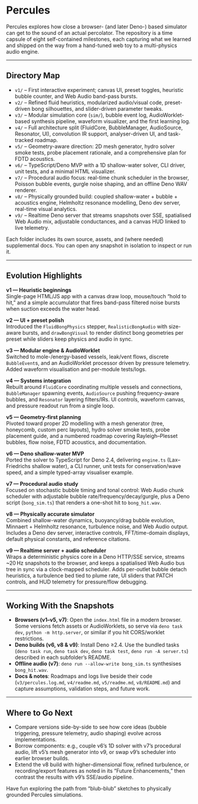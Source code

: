 # Percules
Percules explores how close a browser- (and later Deno-) based simulator can get to the sound of an actual percolator. The repository is a time capsule of eight self-contained milestones, each capturing what we learned and shipped on the way from a hand-tuned web toy to a multi-physics audio engine.

---

## Directory Map
- `v1/` – First interactive experiment; canvas UI, preset toggles, heuristic bubble counter, and Web Audio band-pass bursts.
- `v2/` – Refined fluid heuristics, modularized audio/visual code, preset-driven bong silhouettes, and slider-driven parameter tweaks.
- `v3/` – Modular simulation core (`sim/`), bubble event log, AudioWorklet-based synthesis pipeline, waveform visualizer, and the first learning log.
- `v4/` – Full architecture split (FluidCore, BubbleManager, AudioSource, Resonator, UI), convolution IR support, analyser-driven UI, and task-tracked roadmap.
- `v5/` – Geometry-aware direction: 2D mesh generator, hydro solver smoke tests, probe placement rationale, and a comprehensive plan for FDTD acoustics.
- `v6/` – TypeScript/Deno MVP with a 1D shallow-water solver, CLI driver, unit tests, and a minimal HTML visualizer.
- `v7/` – Procedural audio focus: real-time chunk scheduler in the browser, Poisson bubble events, gurgle noise shaping, and an offline Deno WAV renderer.
- `v8/` – Physically grounded build: coupled shallow-water + bubble + acoustics engine, Helmholtz resonance modelling, Deno dev server, real-time visual analytics.
- `v9/` – Realtime Deno server that streams snapshots over SSE, spatialised Web Audio mix, adjustable conductances, and a canvas HUD linked to live telemetry.

Each folder includes its own source, assets, and (where needed) supplemental docs. You can open any snapshot in isolation to inspect or run it.

---

## Evolution Highlights
**v1 — Heuristic beginnings**  
Single-page HTML/JS app with a canvas draw loop, mouse/touch “hold to hit,” and a simple accumulator that fires band-pass filtered noise bursts when suction exceeds the water head.

**v2 — UI + preset polish**  
Introduced the `FluidBongPhysics` stepper, `RealisticBongAudio` with size-aware bursts, and `drawBongVisual` to render distinct bong geometries per preset while sliders keep physics and audio in sync.

**v3 — Modular engine & AudioWorklet**  
Switched to mole-/energy-based vessels, leak/vent flows, discrete `BubbleEvent`s, and an AudioWorklet processor driven by pressure telemetry. Added waveform visualisation and per-module tests/logs.

**v4 — Systems integration**  
Rebuilt around `FluidCore` coordinating multiple vessels and connections, `BubbleManager` spawning events, `AudioSource` pushing frequency-aware bubbles, and `Resonator` layering filters/IRs. UI controls, waveform canvas, and pressure readout run from a single loop.

**v5 — Geometry-first planning**  
Pivoted toward proper 2D modelling with a mesh generator (tree, honeycomb, custom perc layouts), hydro solver smoke tests, probe placement guide, and a numbered roadmap covering Rayleigh–Plesset bubbles, flow noise, FDTD acoustics, and documentation.

**v6 — Deno shallow-water MVP**  
Ported the solver to TypeScript for Deno 2.4, delivering `engine.ts` (Lax–Friedrichs shallow water), a CLI runner, unit tests for conservation/wave speed, and a simple typed-array visualiser example.

**v7 — Procedural audio study**  
Focused on stochastic bubble timing and tonal control: Web Audio chunk scheduler with adjustable bubble rate/frequency/decay/gurgle, plus a Deno script (`bong_sim.ts`) that renders a one-shot hit to `bong_hit.wav`.

**v8 — Physically accurate simulator**  
Combined shallow-water dynamics, buoyancy/drag bubble evolution, Minnaert + Helmholtz resonance, turbulence noise, and Web Audio output. Includes a Deno dev server, interactive controls, FFT/time-domain displays, default physical constants, and reference citations.

**v9 — Realtime server + audio scheduler**  
Wraps a deterministic physics core in a Deno HTTP/SSE service, streams ~20 Hz snapshots to the browser, and keeps a spatialised Web Audio bus tree in sync via a clock-mapped scheduler. Adds per-outlet bubble detach heuristics, a turbulence bed tied to plume rate, UI sliders that PATCH controls, and HUD telemetry for pressure/flow debugging.

---

## Working With the Snapshots
- **Browsers (v1–v5, v7)**: Open the `index.html` file in a modern browser. Some versions fetch assets or AudioWorklets, so serve via `deno task dev`, `python -m http.server`, or similar if you hit CORS/worklet restrictions.
- **Deno builds (v6, v8 & v9)**: Install Deno ≥2.4. Use the bundled tasks (`deno task run`, `deno task dev`, `deno task test`, `deno run -A server.ts`) described in each subfolder’s README.
- **Offline audio (v7)**: `deno run --allow-write bong_sim.ts` synthesises `bong_hit.wav`.
- **Docs & notes**: Roadmaps and logs live beside their code (`v3/percules.log.md`, `v4/readme.md`, `v5/readme.md`, `v8/README.md`) and capture assumptions, validation steps, and future work.

---

## Where to Go Next
- Compare versions side-by-side to see how core ideas (bubble triggering, pressure telemetry, audio shaping) evolve across implementations.
- Borrow components: e.g., couple v6’s 1D solver with v7’s procedural audio, lift v5’s mesh generator into v9, or swap v9’s scheduler into earlier browser builds.
- Extend the v8 build with higher-dimensional flow, refined turbulence, or recording/export features as noted in its “Future Enhancements,” then contrast the results with v9’s SSE/audio pipeline.

Have fun exploring the path from “blub-blub” sketches to physically grounded Percules simulations.
